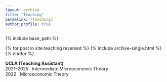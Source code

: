 ```yaml
---
layout: archive
title: "Teaching"
permalink: /teaching/
author_profile: true
---
```


{% include base_path %}

{% for post in site.teaching reversed %}
  {% include archive-single.html %}
{% endfor %}

**UCLA (Teaching Assistant)**<br>
<span class="indent">2021–2025&nbsp;&nbsp;&nbsp;Intermediate Microeconomic Theory</span><br>
<span class="indent">2022&nbsp;&nbsp;&nbsp;Microeconomic Theory</span><br>

<!--**2021-2022**<br>-->
<!--<span class="indent"> Intermediate Microeconomics (Instructor: Jonathan Vogel)</span><br>-->
<!--<span class="indent"> Intermediate Microeconomics (Instructor: Daniel Haanwinckel)</span><br>-->
<!--<span class="indent"> Intermediate Microeconomics (Instructor: Bernardo S. Silveira)</span><br>-->
